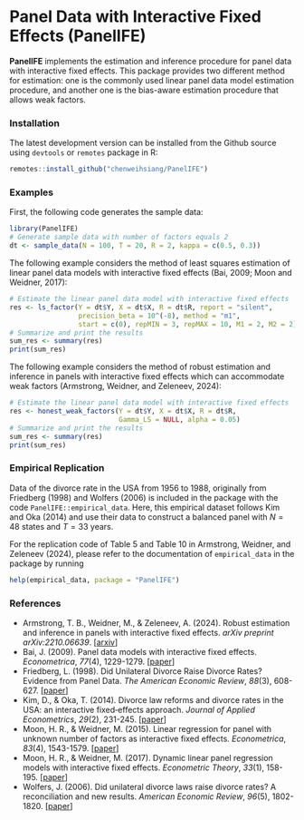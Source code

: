 # Panel Data with Interactive Fixed Effects (PanelIFE)

**PanelIFE** implements the estimation and inference procedure for panel data with interactive fixed effects. This package provides two different method for estimation: one is the commonly used linear panel data model estimation procedure, and another one is the bias-aware estimation procedure that allows weak factors.

### Installation

The latest development version can be installed from the Github source using `devtools` or `remotes` package in R:

```R
remotes::install_github("chenweihsiang/PanelIFE")
```

### Examples

First, the following code generates the sample data:

```R
library(PanelIFE)
# Generate sample data with number of factors equals 2
dt <- sample_data(N = 100, T = 20, R = 2, kappa = c(0.5, 0.3))
```

The following example considers the method of least squares estimation of linear panel data models with interactive fixed effects (Bai, 2009; Moon and Weidner, 2017):

```R
# Estimate the linear panel data model with interactive fixed effects
res <- ls_factor(Y = dt$Y, X = dt$X, R = dt$R, report = "silent",
                 precision_beta = 10^(-8), method = "m1",
                 start = c(0), repMIN = 3, repMAX = 10, M1 = 2, M2 = 2)
# Summarize and print the results
sum_res <- summary(res)
print(sum_res)
```

The following example considers the method of robust estimation and inference in panels with interactive fixed effects which can accommodate weak factors (Armstrong, Weidner, and Zeleneev, 2024):

```R
# Estimate the linear panel data model with interactive fixed effects
res <- honest_weak_factors(Y = dt$Y, X = dt$X, R = dt$R,
                           Gamma_LS = NULL, alpha = 0.05)
# Summarize and print the results
sum_res <- summary(res)
print(sum_res)
```

### Empirical Replication

Data of the divorce rate in the USA from 1956 to 1988, originally from Friedberg (1998) and Wolfers (2006) is included in the package with the code `PanelIFE::empirical_data`. Here, this empirical dataset follows Kim and Oka (2014) and use their data to construct a balanced panel with $N = 48$ states and $T = 33$ years.

For the replication code of Table 5 and Table 10 in Armstrong, Weidner, and Zeleneev (2024), please refer to the documentation of `empirical_data` in the package by running

```R
help(empirical_data, package = "PanelIFE")
```

 

### References

- Armstrong, T. B., Weidner, M., & Zeleneev, A. (2024). Robust estimation and inference in panels with interactive fixed effects. *arXiv preprint arXiv:2210.06639*. [[arxiv](https://doi.org/10.48550/arXiv.2210.06639)]
- Bai, J. (2009). Panel data models with interactive fixed effects. *Econometrica*, *77*(4), 1229-1279. [[paper](https://doi.org/10.3982/ECTA6135)]
- Friedberg, L. (1998). Did Unilateral Divorce Raise Divorce Rates? Evidence from Panel Data. *The American Economic Review*, *88*(3), 608-627. [[paper](https://www.jstor.org/stable/116852)]
- Kim, D., & Oka, T. (2014). Divorce law reforms and divorce rates in the USA: an interactive fixed‐effects approach. *Journal of Applied Econometrics*, *29*(2), 231-245. [[paper](https://doi.org/10.1002/jae.2310)]
- Moon, H. R., & Weidner, M. (2015). Linear regression for panel with unknown number of factors as interactive fixed effects. *Econometrica*, *83*(4), 1543-1579. [[paper](https://doi.org/10.3982/ECTA9382)]
- Moon, H. R., & Weidner, M. (2017). Dynamic linear panel regression models with interactive fixed effects. *Econometric Theory*, *33*(1), 158-195. [[paper](https://doi.org/10.1017/S0266466615000328)]
- Wolfers, J. (2006). Did unilateral divorce laws raise divorce rates? A reconciliation and new results. *American Economic Review*, *96*(5), 1802-1820. [[paper](https://doi.org/10.1257/aer.96.5.1802)]

